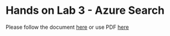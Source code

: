 # Hands on Lab 3 - Azure Search #

Please follow the document [here](https://azure.microsoft.com/en-us/documentation/articles/search-create-first-solution/) or use PDF <a href='hol3.pdf'>here</a>
